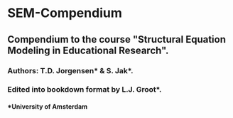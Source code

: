 # SEM-Compendium
## Compendium to the course "Structural Equation Modeling in Educational Research".

### Authors: T.D. Jorgensen* & S. Jak*.

### Edited into bookdown format by L.J. Groot*.

#### *University of Amsterdam
